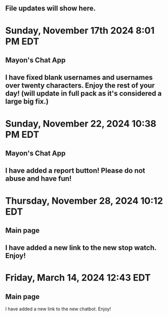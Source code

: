 File updates will show here.
---------------------------------
# Sunday, November 17th 2024 8:01 PM EDT
## Mayon's Chat App

I have fixed blank usernames and usernames over twenty characters. Enjoy the rest of your day!
(will update in full pack as it's considered a large big fix.)
----------------------------------
# Sunday, November 22, 2024 10:38 PM EDT
## Mayon's Chat App
I have added a report button! Please do not abuse and have fun!
----------------------------------
# Thursday, November 28, 2024 10:12 EDT
## Main page
I have added a new link to the new stop watch. Enjoy!
----------------------------------
# Friday, March 14, 2024 12:43 EDT
## Main page
I have added a new link to the new chatbot. Enjoy!
